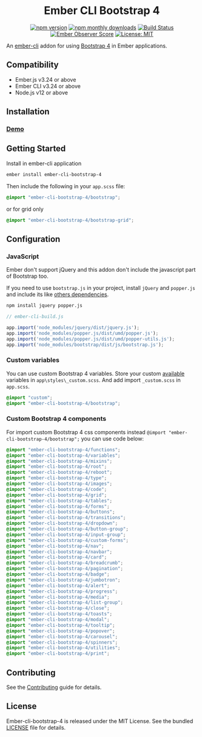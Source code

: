 <h1 align="center">Ember CLI Bootstrap 4</h1>

<p align="center">
  <a href="https://www.npmjs.com/package/ember-cli-bootstrap-4"><img src="https://img.shields.io/npm/v/ember-cli-bootstrap-4.svg?style=flat-square&colorB=44cc11" alt="npm version"></a>
  <a href="https://www.npmjs.com/package/ember-cli-bootstrap-4"><img src="https://img.shields.io/npm/dm/ember-cli-bootstrap-4.svg?style=flat-square" alt="npm monthly downloads"></a>
  <a href="https://travis-ci.org/kaermorchen/ember-cli-bootstrap-4"><img src="https://img.shields.io/travis/kaermorchen/ember-cli-bootstrap-4.svg?style=flat-square" alt="Build Status"></a>
  <a href="https://emberobserver.com/addons/ember-cli-bootstrap-4"><img src="https://emberobserver.com/badges/ember-cli-bootstrap-4.svg" alt="Ember Observer Score"></a>
  <a href="https://opensource.org/licenses/MIT"><img src="https://img.shields.io/badge/License-MIT-blue.svg?style=flat-square" alt="License: MIT"></a>
</p>

An [ember-cli](http://www.ember-cli.com) addon for using [Bootstrap 4](http://getbootstrap.com/) in Ember applications.

Compatibility
------------------------------------------------------------------------------

* Ember.js v3.24 or above
* Ember CLI v3.24 or above
* Node.js v12 or above


Installation
------------------------------------------------------------------------------

### [Demo](https://kaermorchen.github.io/ember-cli-bootstrap-4/)

## Getting Started

Install in ember-cli application

```bash
ember install ember-cli-bootstrap-4
```

Then include the following in your `app.scss` file:

```scss
@import "ember-cli-bootstrap-4/bootstrap";
```

or for grid only

```scss
@import "ember-cli-bootstrap-4/bootstrap-grid";
```

## Configuration

### JavaScript
Ember don't support jQuery and this addon don't include the javascript part of Bootstrap too.

If you need to use `bootstrap.js` in your project, install `jQuery` and `popper.js` and include its like [others dependencies](https://guides.emberjs.com/release/addons-and-dependencies/).

```bash
npm install jquery popper.js
```

```js
// ember-cli-build.js

app.import('node_modules/jquery/dist/jquery.js');
app.import('node_modules/popper.js/dist/umd/popper.js');
app.import('node_modules/popper.js/dist/umd/popper-utils.js');
app.import('node_modules/bootstrap/dist/js/bootstrap.js');
```

### Custom variables

You can use custom Bootstrap 4 variables. Store your custom [available](https://github.com/twbs/bootstrap/blob/v4-dev/scss/_variables.scss) variables in `app\styles\_custom.scss`. And add import `_custom.scss` in `app.scss`.

```scss
@import "custom";
@import "ember-cli-bootstrap-4/bootstrap";
```

### Custom Bootstrap 4 components

For import custom Bootstrap 4 css components instead `@import "ember-cli-bootstrap-4/bootstrap";` you can use code below:

```scss
@import "ember-cli-bootstrap-4/functions";
@import "ember-cli-bootstrap-4/variables";
@import "ember-cli-bootstrap-4/mixins";
@import "ember-cli-bootstrap-4/root";
@import "ember-cli-bootstrap-4/reboot";
@import "ember-cli-bootstrap-4/type";
@import "ember-cli-bootstrap-4/images";
@import "ember-cli-bootstrap-4/code";
@import "ember-cli-bootstrap-4/grid";
@import "ember-cli-bootstrap-4/tables";
@import "ember-cli-bootstrap-4/forms";
@import "ember-cli-bootstrap-4/buttons";
@import "ember-cli-bootstrap-4/transitions";
@import "ember-cli-bootstrap-4/dropdown";
@import "ember-cli-bootstrap-4/button-group";
@import "ember-cli-bootstrap-4/input-group";
@import "ember-cli-bootstrap-4/custom-forms";
@import "ember-cli-bootstrap-4/nav";
@import "ember-cli-bootstrap-4/navbar";
@import "ember-cli-bootstrap-4/card";
@import "ember-cli-bootstrap-4/breadcrumb";
@import "ember-cli-bootstrap-4/pagination";
@import "ember-cli-bootstrap-4/badge";
@import "ember-cli-bootstrap-4/jumbotron";
@import "ember-cli-bootstrap-4/alert";
@import "ember-cli-bootstrap-4/progress";
@import "ember-cli-bootstrap-4/media";
@import "ember-cli-bootstrap-4/list-group";
@import "ember-cli-bootstrap-4/close";
@import "ember-cli-bootstrap-4/toasts";
@import "ember-cli-bootstrap-4/modal";
@import "ember-cli-bootstrap-4/tooltip";
@import "ember-cli-bootstrap-4/popover";
@import "ember-cli-bootstrap-4/carousel";
@import "ember-cli-bootstrap-4/spinners";
@import "ember-cli-bootstrap-4/utilities";
@import "ember-cli-bootstrap-4/print";
```

Contributing
------------------------------------------------------------------------------

See the [Contributing](CONTRIBUTING.md) guide for details.


License
------------------------------------------------------------------------------

Ember-cli-bootstrap-4 is released under the MIT License. See the bundled [LICENSE](LICENSE.md) file for details.
